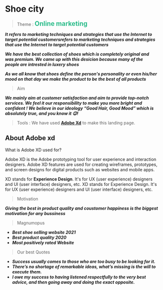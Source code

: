 # Shoe city

> Theme :
> <b><span style="color: #2bbc8a; font-size: 1.3rem;">**Online marketing**</span></b>

*__It refers to marketing techniques and strategies that use the Internet to target potential customersrefers to marketing techniques and strategies that use the Internet to target potential customers__*

**_We have the best collection of shoes which is completely original and was premium.
We came up with this desicion because many of the people are intrested in luxery shoes_**

**_As we all know that shoes define the person's  personality or even his/her mood on that day we make the product to be the best of all products_**
>Aim

*__We mainly aim at customer satisfaction and aim to provide top-notch services. We feel it our responsibility to make you more bright and confident ! We believe in our ideology “Good Hair, Good Mood” which is absolutely true, and you know it 😉!__*

> Tools :
> We have used **[Adobe Xd](https://www.adobe.com/in/products/xd.html)** to make this landing page.

## About Adobe xd

What is Adobe XD used for?

Adobe XD is the Adobe prototyping tool for user experience and interaction designers. Adobe XD features are used for creating wireframes, prototypes, and screen designs for digital products such as websites and mobile apps.

XD stands for **Experience Design**. It's for UX (user experience) designers and UI (user interface) designers, etc. XD stands for Experience Design. It's for UX (user experience) designers and UI (user interface) designers, etc.


>Motivation

*__Giving the best in product quality and coustomer happiness is the biggest motivation for any bussiness__*

>Magnumopus

* *__Best shoe selling website 2021__*
* *__Best product quality 2020__*
* *__Most positively rated Website__*

> Our best Quotes
 
 * *__Success usually comes to those who are too busy to be looking for it.__*
 * *__There’s no shortage of remarkable ideas, what’s missing is the will to execute them.__*
 * *__I owe my success to having listened respectfully to the very best advice, and then going away and doing the exact opposite.__*


 

